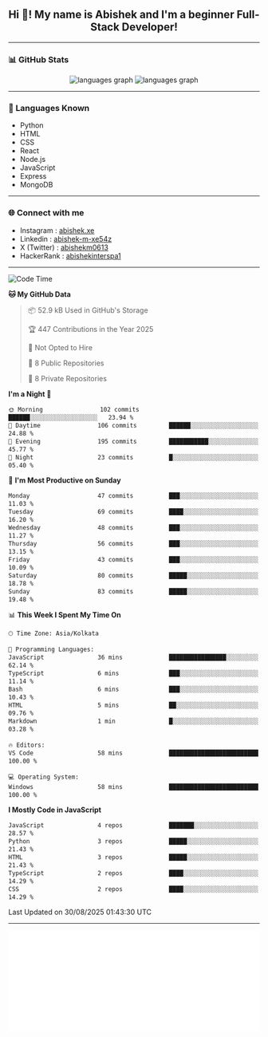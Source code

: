 <h2 align="center">Hi 👋! My name is <b>Abishek</b> and I'm a beginner Full-Stack Developer!</h2>

---

### 📊 GitHub Stats

<div align="center">
  <img src="https://github-readme-stats.vercel.app/api/top-langs/?username=Abishek-Web-Co&theme=react&show_icons=true&hide_border=true&layout=compact" height="150" alt="languages graph" />
  <img src="https://github-readme-streak-stats.herokuapp.com/?user=Abishek-Web-Co&theme=vue-dark&hide_border=true" height="150" alt="languages graph" />
</div>

---

### 🧠 Languages Known

- Python  
- HTML  
- CSS  
- React  
- Node.js  
- JavaScript
- Express
- MongoDB

---


### 🌐 Connect with me

- Instagram   : [abishek.xe](https://www.instagram.com/abishek.xe/)
- Linkedin    : [abishek-m-xe54z](https://www.linkedin.com/in/abishek-m-xe54z/)
- X (Twitter) : [abishekm0613](https://x.com/abishekm0613)
- HackerRank  : [abishekinterspa1](https://www.hackerrank.com/profile/abishekinterspa1)

---

<!--START_SECTION:waka-->
![Code Time](http://img.shields.io/badge/Code%20Time-132%20hrs%2029%20mins-blue)

**🐱 My GitHub Data** 

> 📦 52.9 kB Used in GitHub's Storage 
 > 
> 🏆 447 Contributions in the Year 2025
 > 
> 🚫 Not Opted to Hire
 > 
> 📜 8 Public Repositories 
 > 
> 🔑 8 Private Repositories 
 > 
**I'm a Night 🦉** 

```text
🌞 Morning                102 commits         ██████░░░░░░░░░░░░░░░░░░░   23.94 % 
🌆 Daytime                106 commits         ██████░░░░░░░░░░░░░░░░░░░   24.88 % 
🌃 Evening                195 commits         ███████████░░░░░░░░░░░░░░   45.77 % 
🌙 Night                  23 commits          █░░░░░░░░░░░░░░░░░░░░░░░░   05.40 % 
```
📅 **I'm Most Productive on Sunday** 

```text
Monday                   47 commits          ███░░░░░░░░░░░░░░░░░░░░░░   11.03 % 
Tuesday                  69 commits          ████░░░░░░░░░░░░░░░░░░░░░   16.20 % 
Wednesday                48 commits          ███░░░░░░░░░░░░░░░░░░░░░░   11.27 % 
Thursday                 56 commits          ███░░░░░░░░░░░░░░░░░░░░░░   13.15 % 
Friday                   43 commits          ███░░░░░░░░░░░░░░░░░░░░░░   10.09 % 
Saturday                 80 commits          █████░░░░░░░░░░░░░░░░░░░░   18.78 % 
Sunday                   83 commits          █████░░░░░░░░░░░░░░░░░░░░   19.48 % 
```


📊 **This Week I Spent My Time On** 

```text
🕑︎ Time Zone: Asia/Kolkata

💬 Programming Languages: 
JavaScript               36 mins             ████████████████░░░░░░░░░   62.14 % 
TypeScript               6 mins              ███░░░░░░░░░░░░░░░░░░░░░░   11.14 % 
Bash                     6 mins              ███░░░░░░░░░░░░░░░░░░░░░░   10.43 % 
HTML                     5 mins              ██░░░░░░░░░░░░░░░░░░░░░░░   09.76 % 
Markdown                 1 min               █░░░░░░░░░░░░░░░░░░░░░░░░   03.28 % 

🔥 Editors: 
VS Code                  58 mins             █████████████████████████   100.00 % 

💻 Operating System: 
Windows                  58 mins             █████████████████████████   100.00 % 
```

**I Mostly Code in JavaScript** 

```text
JavaScript               4 repos             ███████░░░░░░░░░░░░░░░░░░   28.57 % 
Python                   3 repos             █████░░░░░░░░░░░░░░░░░░░░   21.43 % 
HTML                     3 repos             █████░░░░░░░░░░░░░░░░░░░░   21.43 % 
TypeScript               2 repos             ████░░░░░░░░░░░░░░░░░░░░░   14.29 % 
CSS                      2 repos             ████░░░░░░░░░░░░░░░░░░░░░   14.29 % 
```




 Last Updated on 30/08/2025 01:43:30 UTC
<!--END_SECTION:waka-->

---

<div align="center">
  <a href="https://abish-file.web.app/" target="_blank" rel="noopener noreferrer"><img height="200" src="pic.png" alt="Profile Picture" /></a>
</div>


